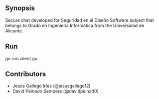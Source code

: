 ## Synopsis

Secure chat developed for Seguridad en el Diseño Software subject that belongs to Grado en Ingeniería Informática from the Universidad de Alicante.

## Run

go run client.go

## Contributors

* Jesús Gallego Irles (@jesusgallego12)
* David Peinado Sempere (@davidpeinad0)
